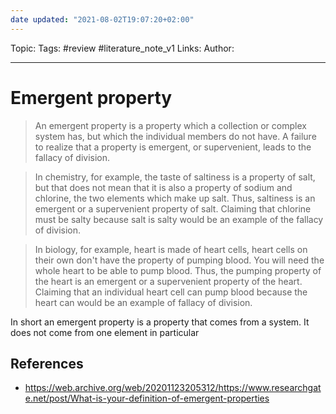 ```yaml
---
date updated: "2021-08-02T19:07:20+02:00"
---
```


Topic:
Tags: #review #literature_note_v1
Links:
Author:

---

# Emergent property

> An emergent property is a property which a collection or complex system has, but which the individual members do not have. A failure to realize that a property is emergent, or supervenient, leads to the fallacy of division.

> In chemistry, for example, the taste of saltiness is a property of salt, but that does not mean that it is also a property of sodium and chlorine, the two elements which make up salt. Thus, saltiness is an emergent or a supervenient property of salt. Claiming that chlorine must be salty because salt is salty would be an example of the fallacy of division.

> In biology, for example, heart is made of heart cells, heart cells on their own don't have the property of pumping blood. You will need the whole heart to be able to pump blood. Thus, the pumping property of the heart is an emergent or a supervenient property of the heart. Claiming that an individual heart cell can pump blood because the heart can would be an example of fallacy of division.

In short an emergent property is a property that comes from a system. It does not come from one element in particular

## References

- <https://web.archive.org/web/20201123205312/https://www.researchgate.net/post/What-is-your-definition-of-emergent-properties>
